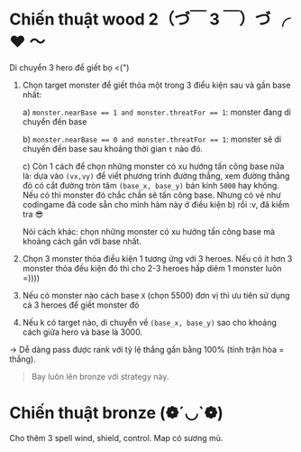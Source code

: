 # Chiến thuật wood 2（づ￣ 3 ￣）づ ╭❤️ ～

Di chuyển 3 hero để giết bọ <(")

1. Chọn target monster để giết thỏa một trong 3 điểu kiện sau và gần base nhất:

   a) `monster.nearBase == 1 and monster.threatFor == 1`: monster đang di chuyển đến base

   b) `monster.nearBase == 0 and monster.threatFor == 1`: monster sẽ di chuyến đến base sau khoảng thời gian `t` nào đó.

   c) Còn 1 cách để chọn những monster có xu hướng tấn công base nữa là: dựa vào `(vx,vy)` để viết phương trình đường thẳng, xem đường thẳng đó có cắt đường tròn tâm `(base_x, base_y)` bán kính `5000` hay không. Nếu có thì monster đó chắc chắn sẽ tấn công base. Nhưng có vẻ như codingame đã code sẵn cho mình hàm này ở điều kiện b) rồi :v, đã kiểm tra 😎

   Nói cách khác: chọn những monster có xu hướng tấn công base mà khoảng cách gần với base nhất.

2. Chọn 3 monster thỏa điều kiện 1 tương ứng với 3 heroes. Nếu có ít hơn 3 monster thỏa đều kiện đó thì cho 2-3 heroes hấp diêm 1 monster luôn =))))

3. Nếu có monster nào cách base `X` (chọn 5500) đơn vị thì ưu tiên sử dụng cả 3 heroes để giết monster đó

4. Nếu k có target nào, di chuyển về `(base_x, base_y)` sao cho khoảng cách giữa hero và base là 3000.

-> Dễ dàng pass được rank với tỷ lệ thắng gần bằng 100% (tính trận hòa = thắng).

> Bay luôn lên bronze với strategy này.

# Chiến thuật bronze (❁´◡`❁)

Cho thêm 3 spell wind, shield, control. Map có sương mù.

